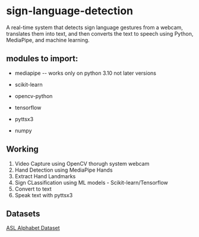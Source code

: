 # sign-language-detection

A real-time system that detects sign language gestures from a webcam, translates them into text, and then converts the text to speech using Python, MediaPipe, and machine learning.

## **modules to import:**

- mediapipe -- works only on python 3.10 not later versions

- scikit-learn

- opencv-python

- tensorflow

- pyttsx3

- numpy

## **Working**

1. Video Capture using OpenCV thorugh system webcam
2. Hand Detection using MediaPipe Hands
3. Extract Hand Landmarks
4. Sign CLassification using ML models - Scikit-learn/Tensorflow
5. Convert to text 
6. Speak text with pyttsx3

## **Datasets**

[ASL Alphabet Dataset](https://www.kaggle.com/datasets/grassknoted/asl-alphabet)